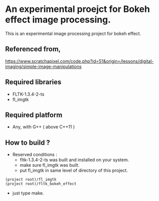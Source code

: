 # An experimental proejct for Bokeh effect image processing.
This is an experimental image processing project for bokeh effect.

## Referenced from,
https://www.scratchapixel.com/code.php?id=51&origin=/lessons/digital-imaging/simple-image-manipulations

## Required libraries
* FLTK-1.3.4-2-ts
* fl_imgtk

## Required platform
* Any, with G++ ( above C++11 )

## How to build ?
* Reserved conditions :
    - fltk-1.3.4-2-ts was built and installed on your system.
    - make sure fl_imgtk was built.
    - put fl_imgtk in same level of directory of this project.
```
(project root)/fl_imgtk
(project root)/fltk_bokeh_effect
```
* just type make.
